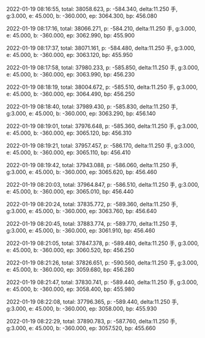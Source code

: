 2022-01-19 08:16:55, total: 38058.623, p: -584.340, delta:11.250 手, g:3.000, e: 45.000, b: -360.000, ep: 3064.300, bp: 456.080

2022-01-19 08:17:16, total: 38066.271, p: -584.210, delta:11.250 手, g:3.000, e: 45.000, b: -360.000, ep: 3062.990, bp: 455.900

2022-01-19 08:17:37, total: 38071.161, p: -584.480, delta:11.250 手, g:3.000, e: 45.000, b: -360.000, ep: 3063.120, bp: 455.950

2022-01-19 08:17:58, total: 37980.233, p: -585.850, delta:11.250 手, g:3.000, e: 45.000, b: -360.000, ep: 3063.990, bp: 456.230

2022-01-19 08:18:19, total: 38004.672, p: -585.510, delta:11.250 手, g:3.000, e: 45.000, b: -360.000, ep: 3064.490, bp: 456.250

2022-01-19 08:18:40, total: 37989.430, p: -585.830, delta:11.250 手, g:3.000, e: 45.000, b: -360.000, ep: 3063.290, bp: 456.140

2022-01-19 08:19:01, total: 37976.648, p: -585.360, delta:11.250 手, g:3.000, e: 45.000, b: -360.000, ep: 3065.120, bp: 456.310

2022-01-19 08:19:21, total: 37957.457, p: -586.170, delta:11.250 手, g:3.000, e: 45.000, b: -360.000, ep: 3065.110, bp: 456.410

2022-01-19 08:19:42, total: 37943.088, p: -586.060, delta:11.250 手, g:3.000, e: 45.000, b: -360.000, ep: 3065.620, bp: 456.460

2022-01-19 08:20:03, total: 37964.847, p: -586.510, delta:11.250 手, g:3.000, e: 45.000, b: -360.000, ep: 3065.010, bp: 456.440

2022-01-19 08:20:24, total: 37835.772, p: -589.360, delta:11.250 手, g:3.000, e: 45.000, b: -360.000, ep: 3063.760, bp: 456.640

2022-01-19 08:20:45, total: 37883.774, p: -589.770, delta:11.250 手, g:3.000, e: 45.000, b: -360.000, ep: 3061.910, bp: 456.460

2022-01-19 08:21:05, total: 37847.378, p: -589.480, delta:11.250 手, g:3.000, e: 45.000, b: -360.000, ep: 3060.520, bp: 456.250

2022-01-19 08:21:26, total: 37826.651, p: -590.560, delta:11.250 手, g:3.000, e: 45.000, b: -360.000, ep: 3059.680, bp: 456.280

2022-01-19 08:21:47, total: 37830.741, p: -589.440, delta:11.250 手, g:3.000, e: 45.000, b: -360.000, ep: 3058.400, bp: 455.980

2022-01-19 08:22:08, total: 37796.365, p: -589.440, delta:11.250 手, g:3.000, e: 45.000, b: -360.000, ep: 3058.000, bp: 455.930

2022-01-19 08:22:29, total: 37890.783, p: -587.760, delta:11.250 手, g:3.000, e: 45.000, b: -360.000, ep: 3057.520, bp: 455.660